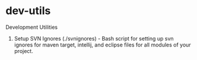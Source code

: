 dev-utils
=========

Development Utilities

1. Setup SVN Ignores (./svnignores) - Bash script for setting up svn ignores for maven target, intellij, and eclipse files for all modules of your project.
